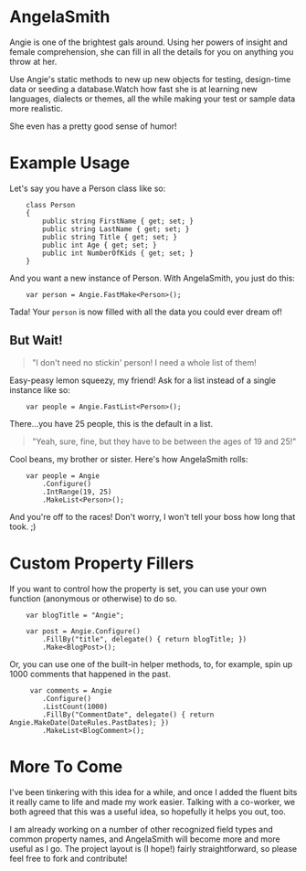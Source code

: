 AngelaSmith
===========

Angie is one of the brightest gals around.  Using her powers of insight and female comprehension, she can fill in all the details for you on anything you throw at her.  

Use Angie's static methods to new up new objects for testing, design-time data or seeding a database.Watch how fast she is at learning new languages, dialects or themes, all the while making your test or sample data more realistic. 

She even has a pretty good sense of humor!

Example Usage
===========
Let's say you have a Person class like so:

```
    class Person
    {
        public string FirstName { get; set; }
        public string LastName { get; set; }
        public string Title { get; set; }
        public int Age { get; set; }
        public int NumberOfKids { get; set; }
    }
```

And you want a new instance of Person.  With AngelaSmith, you just do this:

```
    var person = Angie.FastMake<Person>();
```

Tada!  Your `person` is now filled with all the data you could ever dream of!

## But Wait!

>"I don't need no stickin' person! I need a whole list of them! 

Easy-peasy lemon squeezy, my friend!  Ask for a list instead of a single instance like so:

```
    var people = Angie.FastList<Person>();
```

There...you have 25 people, this is the default in a list.

>"Yeah, sure, fine, but they have to be between the ages of 19 and 25!" 

Cool beans, my brother or sister.  Here's how AngelaSmith rolls:

```
    var people = Angie
        .Configure()
        .IntRange(19, 25)
        .MakeList<Person>();
```

And you're off to the races!  Don't worry, I won't tell your boss how long that took.  ;)

Custom Property Fillers
===========

If you want to control how the property is set, you can use your own function (anonymous or otherwise) to do so.

```
    var blogTitle = "Angie";

    var post = Angie.Configure()
        .FillBy("title", delegate() { return blogTitle; })
        .Make<BlogPost>();
```

Or, you can use one of the built-in helper methods, to, for example, spin up 1000 comments that happened in the past.

```
     var comments = Angie
        .Configure()
        .ListCount(1000)
        .FillBy("CommentDate", delegate() { return Angie.MakeDate(DateRules.PastDates); })
        .MakeList<BlogComment>();
```


More To Come
===========
I've been tinkering with this idea for a while, and once I added the fluent bits it really came to life and made my work easier. Talking with a co-worker, we both agreed that this was a useful idea, so hopefully it helps you out, too.

I am already working on a number of other recognized field types and common property names, and AngelaSmith will become more and more useful as I go.  The project layout is (I hope!) fairly straightforward, so please feel free to fork and contribute!
